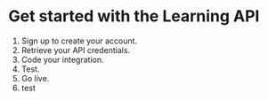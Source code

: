 # Get started with the Learning API

1. Sign up to create your account.
2. Retrieve your API credentials.
3. Code your integration.
4. Test.
5. Go live.
6. test
